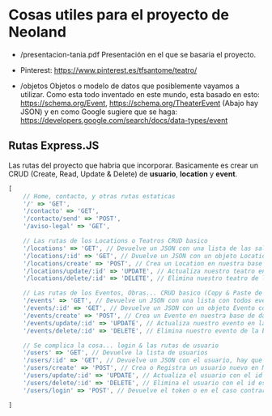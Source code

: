 # Cosas utiles para el proyecto de Neoland

* /presentacion-tania.pdf Presentación en el que se basaria el proyecto.

* Pinterest: https://www.pinterest.es/tfsantome/teatro/

* /objetos Objetos o modelo de datos que posiblemente vayamos a utilizar. Como esta todo inventado en este mundo, esta basado en esto:  https://schema.org/Event, https://schema.org/TheaterEvent (Abajo hay JSON) y en como Google sugiere que se haga: https://developers.google.com/search/docs/data-types/event


## Rutas Express.JS

Las rutas del proyecto que habria que incorporar. Basicamente es crear un CRUD (Create, Read, Update & Delete) de **usuario**, **location** y **event**.

```javascript
[
    // Home, contacto, y otras rutas estaticas
    '/' => 'GET',
    '/contacto' => 'GET',
    '/contacto/send' => 'POST',
    '/aviso-legal' => 'GET',

    // Las rutas de los Locations o Teatros CRUD basico
    '/locations' => 'GET', // Devuelve un JSON con una lista de las salas
    '/locations/:id' => 'GET', // Dvuelve un JSON con un objeto Location, hay que pasar el ID
    '/locations/create' => 'POST', // Crea un Location en nuestra base de datos MySQL
    '/locations/update/:id' => 'UPDATE', // Actualiza nuestro teatro en la base de datos MySQL, hay que especificar ID del teatro.
    '/locations/delete/:id' => 'DELETE', // Elimina nuestro teatro de la base de datos Mylsq, hay que pasar el ID del teatro.

    // Las rutas de los Eventos, Obras... CRUD basico (Copy & Paste de Location)
    '/events' => 'GET', // Devuelve un JSON con una lista con todos eventos
    '/events/:id' => 'GET', // Devuelve un JSON con un objeto Evento concreto, hay que pasar el ID
    '/events/create' => 'POST', // Crea un Evento en nuestra base de datos MySQL
    '/events/update/:id' => 'UPDATE', // Actualiza nuestro evento en la base de datos MySQL, hay que especificar ID del evento.
    '/events/delete/:id' => 'DELETE', // Elimina nuestro evento de la base de datos MySQL, hay que pasar el ID del evento.

    // Se complica la cosa... login & las rutas de usuario
    '/users' => 'GET', // Devuelve la lista de usuarios
    '/users/:id' => 'GET', // Devuelve un JSON con el usuario, hay que pasr el parametro ID
    '/users/create' => 'POST', // Crea o Registra un usuario nuevo en MySQL
    '/users/update/:id' => 'UPDATE', // Actualiza el usuario con el id especificado en MySQL
    '/users/delete/:id' => 'DELETE', // Elimina el usuario con el id especificado en MySQL
    '/users/login' => 'POST', // Devuelve el token o en el caso contrario un error

]
```